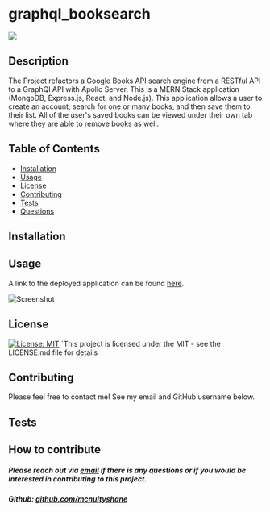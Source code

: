 # graphql_booksearch

  <a href="https://opensource.org/licenses/MIT" alt="License">
        <img src="https://img.shields.io/badge/license-MIT-brightgreen" /></a>
  
  ## Description
  The Project refactors a Google Books API search engine from a RESTful API to a GraphQl API with Apollo Server.
  This is a MERN Stack application (MongoDB, Express.js, React, and Node.js).  This application allows a user to create an account, search for one or many books, and then save them to their list.  All of the user's saved books can be viewed under their own tab where they are able to remove books as well.


  ## Table of Contents
  - [Installation](#installation)
  - [Usage](#usage)
  - [License](#license)
  - [Contributing](#Contributing)
  - [Tests](Test)
  - [Questions](Questions)

  ## Installation
 
  ## Usage
  A link to the deployed application can be found [here](https://booksearch--s.herokuapp.com/).

  ![Screenshot](...)
    
  ## License
  [![License: MIT](https://img.shields.io/badge/License-MIT-yellow.svg)](https://opensource.org/licenses/MIT) 
   `This project is licensed under the MIT  - see the LICENSE.md file for details

  ## Contributing
  Please feel free to contact me! See my email and GitHub username below.

  ## Tests

  ## How to contribute
  
 ##### Please reach out via [email](mailto:mcnultyshanej@gmail.com) if there is any questions or if you would be interested in contributing to this project.
 ##### Github: [github.com/mcnultyshane](https://github.com/mcnultyshane)